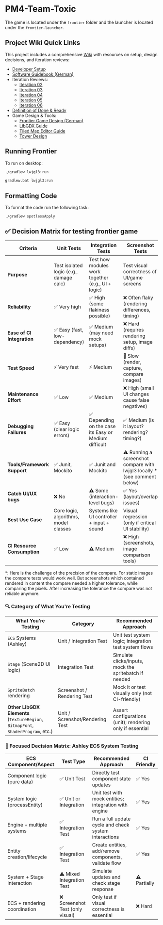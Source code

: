 # PM4-Team-Toxic

The game is located under the `frontier` folder and the launcher is located under the `frontier-launcher`.

## Project Wiki Quick Links

This project includes a comprehensive [Wiki](https://github.com/ZHAW-Team-Toxic/PM4-Team-Toxic/wiki) with resources on setup, design decisions, and iteration reviews:

- [Developer Setup](https://github.com/ZHAW-Team-Toxic/PM4-Team-Toxic/wiki/Developer-setup-up)
- [Software Guidebook (German)](https://github.com/ZHAW-Team-Toxic/PM4-Team-Toxic/wiki/00:-Software-Guidebook)
- Iteration Reviews:
  - [Iteration 02](https://github.com/ZHAW-Team-Toxic/PM4-Team-Toxic/wiki/02:-Iteration-Review)
  - [Iteration 03](https://github.com/ZHAW-Team-Toxic/PM4-Team-Toxic/wiki/03:-Iteration-Review)
  - [Iteration 04](https://github.com/ZHAW-Team-Toxic/PM4-Team-Toxic/wiki/04:-Iteration-Review)
  - [Iteration 05](https://github.com/ZHAW-Team-Toxic/PM4-Team-Toxic/wiki/05:-Iteration-Review)
  - [Iteration 06](https://github.com/ZHAW-Team-Toxic/PM4-Team-Toxic/wiki/06:-Iteration-Review)
- [Definition of Done & Ready](https://github.com/ZHAW-Team-Toxic/PM4-Team-Toxic/wiki/DoD-&-DoR)
- Game Design & Tools:
  - [Frontier Game Design (German)](https://github.com/ZHAW-Team-Toxic/PM4-Team-Toxic/wiki/Frontier-Gamedesign-Definition%E2%80%90Sheet)
  - [LibGDX Guide](https://github.com/ZHAW-Team-Toxic/PM4-Team-Toxic/wiki/Libgdx-Guide)
  - [Tiled Map Editor Guide](https://github.com/ZHAW-Team-Toxic/PM4-Team-Toxic/wiki/Map%E2%80%90editor-Tiled)
  - [Tower Design](https://github.com/ZHAW-Team-Toxic/PM4-Team-Toxic/wiki/Tower-Design)

## Running Frontier

To run on desktop:

```sh
./gradlew lwjgl3:run
```


```bat
gradlew.bat lwjgl3:run
```

## Formatting Code

To format the code run the following task:
```sh
./gradlew spotlessApply
```


## ✅ Decision Matrix for testing frontier game

| **Criteria**                       | **Unit Tests**                              | **Integration Tests**                              | **Screenshot Tests**                               |
|-----------------------------------|---------------------------------------------|----------------------------------------------------|----------------------------------------------------|
| **Purpose**                       | Test isolated logic (e.g., damage calc)     | Test how modules work together (e.g., UI + logic)  | Test visual correctness of UI/game screens         |
| **Reliability**                   | ✅ Very high                                | ✅ High (some flakiness possible)                  | ❌ Often flaky (rendering differences, timing)     |
| **Ease of CI Integration**        | ✅ Easy (fast, low-dependency)              | ✅ Medium (may need mock setups)                   | ❌ Hard (requires rendering setup, image diffs)    |
| **Test Speed**                    | ⚡ Very fast                                 | ⚡ Medium                                           | 🐢 Slow (render, capture, compare images)          |
| **Maintenance Effort**           | ✅ Low                                      | ✅ Medium                                           | ❌ High (small UI changes cause false negatives)   |
| **Debugging Failures**            | ✅ Easy (clear logic errors)                | ✅ Depending on the case its Easy or Medium difficult | ✅ Medium (is it layout? rendering? timing?)         |
| **Tools/Framework Support**      | ✅ Junit, Mockito                           | ✅ Junit and Mockito                                | ⚠ Running a screenshot compare with lwjgl3 locally * (see comment below) |
| **Catch UI/UX bugs**             | ❌ No                                       | ⚠ Some (interaction-level bugs)                    | ✅ Yes (layout/overlap issues)                     |
| **Best Use Case**                | Core logic, algorithms, model classes       | Systems like UI controller + input + sound         | Visual regression (only if critical UI stability) |
| **CI Resource Consumption**      | ✅ Low                                       | ⚠ Medium                                           | ❌ High (screenshots, image comparison tools)      |

*: Here is the challenge of the precision of the compare. For static images the compare tests would work well. But screenshots which contained rendered in content the compare needed a higher tolerance, while comparing the pixels. After increasing the tolerance the compare was not reliable anymore.

### 🔍 Category of What You're Testing

| **What You’re Testing**         | Category                        | Recommended Approach                                 |
|-------------------------------|----------------------------------|-------------------------------------------------------|
| `ECS` Systems (Ashley)         | Unit / Integration Test         | Unit test system logic; integration test system flows |
| `Stage` (Scene2D UI logic)     | Integration Test                | Simulate clicks/inputs, mock the spritebatch if needed|
| `SpriteBatch` rendering        | Screenshot / Rendering Test     | Mock it or test visually only (not CI-friendly)       |
| **Other LibGDX Elements** (`TextureRegion`, `BitmapFont`, `ShaderProgram`, etc.) | Unit / Screnshot/Rendering Test | Assert configurations (unit); rendering only if essential | ⚠ Depends on element |

### 🧠 Focused Decision Matrix: Ashley ECS System Testing

| **ECS Component/Aspect**       | **Test Type**            | **Recommended Approach**                             | **CI Friendly** |
|-------------------------------|--------------------------|------------------------------------------------------|------------------|
| Component logic (pure data)   | ✅ Unit Test              | Directly test component state updates                | ✅ Yes            |
| System logic (processEntity)  | ✅ Unit or Integration    | Unit test with mock entities; integration with engine| ✅ Yes            |
| Engine + multiple systems     | ✅ Integration Test       | Run a full update cycle and check system interactions| ✅ Yes            |
| Entity creation/lifecycle     | ✅ Integration Test       | Create entities, add/remove components, validate flow| ✅ Yes            |
| System + Stage interaction    | ⚠ Mixed Integration Test | Simulate updates and check stage response            | ⚠ Partially      |
| ECS + rendering coordination  | ❌ Screenshot Test (only visual) | Only test if visual correctness is essential  | ❌ Hard            |

